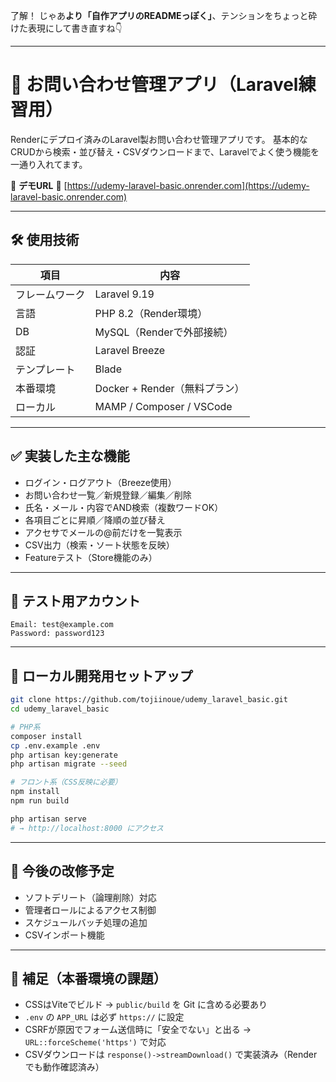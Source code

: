 了解！
じゃあ**より「自作アプリのREADMEっぽく」**、テンションをちょっと砕けた表現にして書き直すね👇

---

# 📨 お問い合わせ管理アプリ（Laravel練習用）

Renderにデプロイ済みのLaravel製お問い合わせ管理アプリです。
基本的なCRUDから検索・並び替え・CSVダウンロードまで、Laravelでよく使う機能を一通り入れてます。

📎 **デモURL**
🔗 [https://udemy-laravel-basic.onrender.com](https://udemy-laravel-basic.onrender.com)

---

## 🛠 使用技術

| 項目      | 内容                       |
| ------- | ------------------------ |
| フレームワーク | Laravel 9.19             |
| 言語      | PHP 8.2（Render環境）        |
| DB      | MySQL（Renderで外部接続）      |
| 認証      | Laravel Breeze           |
| テンプレート  | Blade                    |
| 本番環境    | Docker + Render（無料プラン）   |
| ローカル    | MAMP / Composer / VSCode |

---

## ✅ 実装した主な機能

* ログイン・ログアウト（Breeze使用）
* お問い合わせ一覧／新規登録／編集／削除
* 氏名・メール・内容でAND検索（複数ワードOK）
* 各項目ごとに昇順／降順の並び替え
* アクセサでメールの@前だけを一覧表示
* CSV出力（検索・ソート状態を反映）
* Featureテスト（Store機能のみ）

---

## 🧪 テスト用アカウント

```
Email: test@example.com
Password: password123
```

---

## 🧱 ローカル開発用セットアップ

```bash
git clone https://github.com/tojiinoue/udemy_laravel_basic.git
cd udemy_laravel_basic

# PHP系
composer install
cp .env.example .env
php artisan key:generate
php artisan migrate --seed

# フロント系（CSS反映に必要）
npm install
npm run build

php artisan serve
# → http://localhost:8000 にアクセス
```

---

## 🔧 今後の改修予定

* ソフトデリート（論理削除）対応
* 管理者ロールによるアクセス制御
* スケジュールバッチ処理の追加
* CSVインポート機能

---

## 📝 補足（本番環境の課題）

* CSSはViteでビルド → `public/build` を Git に含める必要あり
* `.env` の `APP_URL` は必ず `https://` に設定
* CSRFが原因でフォーム送信時に「安全でない」と出る → `URL::forceScheme('https')` で対応
* CSVダウンロードは `response()->streamDownload()` で実装済み（Renderでも動作確認済み）
